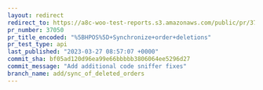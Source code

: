 ```yaml
---
layout: redirect
redirect_to: https://a8c-woo-test-reports.s3.amazonaws.com/public/pr/37050/api/index.html
pr_number: 37050
pr_title_encoded: "%5BHPOS%5D+Synchronize+order+deletions"
pr_test_type: api
last_published: "2023-03-27 08:57:07 +0000"
commit_sha: bf05ad120d96ea99e66bbbbb3806064ee5296d27
commit_message: "Add additional code sniffer fixes"
branch_name: add/sync_of_deleted_orders
---
```

